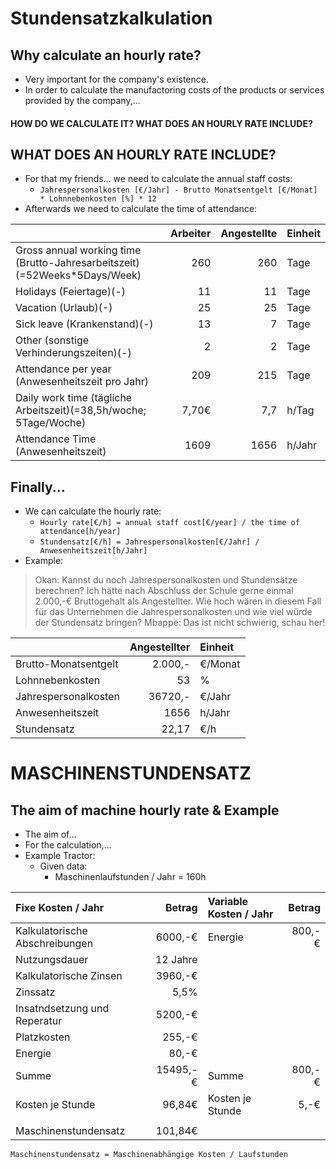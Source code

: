 Stundensatzkalkulation
====

Why calculate an hourly rate?
----

- Very important for the company's existence.
- In order to calculate the manufactoring costs of the products or services provided by the company,...

#### **HOW DO WE CALCULATE IT? WHAT DOES AN HOURLY RATE INCLUDE?** 

WHAT DOES AN HOURLY RATE INCLUDE?
----

- For that my friends... we need to calculate the annual staff costs:
   - ```Jahrespersonalkosten [€/Jahr] - Brutto Monatsentgelt [€/Monat] * Lohnnebenkosten [%] * 12```
- Afterwards we need to calculate the time of attendance:

|     | Arbeiter | Angestellte | Einheit |
|:--- | --------:| -----------:|:------- |
| Gross annual working time (Brutto-Jahresarbeitszeit)(=52Weeks\*5Days/Week) | 260 | 260 | Tage |
| Holidays (Feiertage)(-) | 11 | 11 | Tage |
| Vacation (Urlaub)(-) | 25 | 25 | Tage |
| Sick leave (Krankenstand)(-) | 13 | 7 | Tage |
| Other (sonstige Verhinderungszeiten)(-) | 2 | 2 | Tage |
| Attendance per year (Anwesenheitszeit pro Jahr) | 209 | 215 | Tage |
| Daily work time (tägliche Arbeitszeit)(=38,5h/woche; 5Tage/Woche) | 7,70€ | 7,7 | h/Tag |
| Attendance Time (Anwesenheitszeit) | 1609 | 1656 | h/Jahr |

Finally...
----

- We can calculate the hourly rate:
   - ```Hourly rate[€/h] = annual staff cost[€/year] / the time of attendance[h/year]```
   - ```Stundensatz[€/h] = Jahrespersonalkosten[€/Jahr] / Anwesenheitszeit[h/Jahr]```
- Example:

> Okan: Kannst du noch Jahrespersonalkosten und Stundensätze berechnen? Ich hätte nach Abschluss der Schule gerne einmal 2.000,-€ Bruttogehalt als Angestellter. Wie hoch wären in diesem Fall für das Unternehmen die Jahrespersonalkosten und wie viel würde der Stundensatz bringen?
> Mbappe: Das ist nicht schwierig, schau her!

|     | Angestellter | Einheit |
|:--- | ------------:|:------- |
| Brutto-Monatsentgelt | 2.000,- | €/Monat |
| Lohnnebenkosten | 53 | % |
| Jahrespersonalkosten | 36720,- | €/Jahr |
| Anwesenheitszeit | 1656 | h/Jahr |
| Stundensatz | 22,17 | €/h |

MASCHINENSTUNDENSATZ
====

The aim of machine hourly rate & Example
----

- The aim of...
- For the calculation,...
- Example Tractor:
   - Given data:
      - Maschinenlaufstunden / Jahr = 160h

| Fixe Kosten / Jahr | Betrag | Variable Kosten / Jahr | Betrag |
|:------------------ | ------:|:---------------------- | ------:|
| Kalkulatorische Abschreibungen | 6000,-€ | Energie | 800,-€ |
| Nutzungsdauer | 12 Jahre |     |     |
| Kalkulatorische Zinsen | 3960,-€ |     |     |
| Zinssatz | 5,5% |     |     |
| Insatndsetzung und Reperatur | 5200,-€ |     |     |
| Platzkosten | 255,-€ |     |     |
| Energie | 80,-€ |     |     |
| Summe | 15495,-€ | Summe | 800,-€ |
| Kosten je Stunde | 96,84€ | Kosten je Stunde | 5,-€ |
|     |     |     |     |
| Maschinenstundensatz | 101,84€ |     |     |

```
Maschinenstundensatz = Maschinenabhängige Kosten / Laufstunden
```

